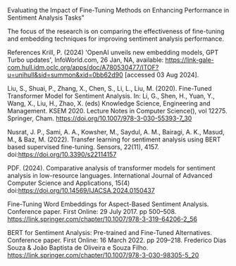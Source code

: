 Evaluating the Impact of Fine-Tuning Methods on Enhancing Performance in Sentiment Analysis Tasks" 

The focus of the research is on comparing the effectiveness of fine-tuning and embedding techniques for improving sentiment analysis performance. 

References
Krill, P. (2024) 'OpenAI unveils new embedding models, GPT Turbo updates', InfoWorld.com, 26 Jan, NA, available: https://link-gale-com.hull.idm.oclc.org/apps/doc/A780530477/ITOF?u=unihull&sid=summon&xid=0bb62d90 [accessed 03 Aug 2024].

Liu, S., Shuai, P., Zhang, X., Chen, S., Li, L., Liu, M. (2020). Fine-Tuned Transformer Model for Sentiment Analysis. In: Li, G., Shen, H., Yuan, Y., Wang, X., Liu, H., Zhao, X. (eds) Knowledge Science, Engineering and Management. KSEM 2020. Lecture Notes in Computer Science(), vol 12275. Springer, Cham. https://doi.org/10.1007/978-3-030-55393-7_30

Nusrat, J. P., Sami, A. A., Kowsher, M., Saydul, A. M., Bairagi, A. K., Masud, M., & Baz, M. (2022). Transfer learning for sentiment analysis using BERT based supervised fine-tuning. Sensors, 22(11), 4157. doi:https://doi.org/10.3390/s22114157

PDF. (2024). Comparative analysis of transformer models for sentiment analysis in low-resource languages. International Journal of Advanced Computer Science and Applications, 15(4) doi:https://doi.org/10.14569/IJACSA.2024.0150437

Fine-Tuning Word Embeddings for Aspect-Based Sentiment Analysis. Conference paper. First Online: 29 July 2017. pp 500–508. https://link.springer.com/chapter/10.1007/978-3-319-64206-2_56

BERT for Sentiment Analysis: Pre-trained and Fine-Tuned Alternatives. Conference paper. First Online: 16 March 2022. pp 209–218. Frederico Dias Souza & João Baptista de Oliveira e Souza Filho. https://link.springer.com/chapter/10.1007/978-3-030-98305-5_20


